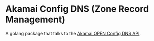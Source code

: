 # Akamai Config DNS (Zone Record Management)
A golang package that talks to the [Akamai OPEN Config DNS API](https://developer.akamai.com/api/luna/config-dns/overview.html).